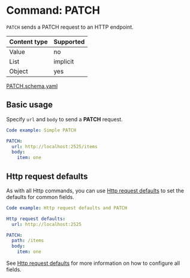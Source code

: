 # Command: PATCH

`PATCH` sends a PATCH request to an HTTP endpoint.

| Content type | Supported |
|--------------|-----------|
| Value        | no        |
| List         | implicit  |
| Object       | yes       |

[PATCH.schema.yaml](schema/PATCH.schema.yaml)

## Basic usage

Specify `url` and `body` to send a **PATCH** request.

```yaml specscript
Code example: Simple PATCH

PATCH:
  url: http://localhost:2525/items
  body:
    item: one
```

## Http request defaults

As with all Http commands, you can use [Http request defaults](Http%20request%20defaults.spec.md) to set the defaults
for common fields.

```yaml specscript
Code example: Http request defaults and PATCH

Http request defaults:
  url: http://localhost:2525

PATCH:
  path: /items
  body:
    item: one
```

See [Http request defaults](Http%20request%20defaults.spec.md) for more information on how to configure all fields.
